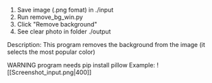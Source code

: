 1. Save image (.png fomat) in ./input
2. Run remove_bg_win.py
3. Click "Remove background"
4. See clear photo in folder ./output

Description:
This program removes the background from the image (it selects the most popular color)

WARNING program needs pip install pillow
Example: 
![[Screenshot_input.png|400]]
